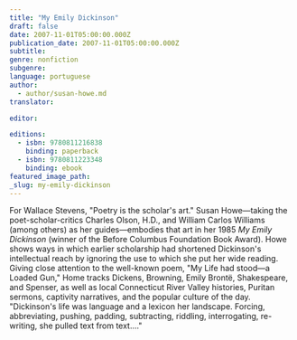 ```yaml
---
title: "My Emily Dickinson"
draft: false
date: 2007-11-01T05:00:00.000Z
publication_date: 2007-11-01T05:00:00.000Z
subtitle:
genre: nonfiction
subgenre:
language: portuguese
author:
  - author/susan-howe.md
translator:

editor:

editions:
  - isbn: 9780811216838
    binding: paperback
  - isbn: 9780811223348
    binding: ebook
featured_image_path:
_slug: my-emily-dickinson
---
```


For Wallace Stevens, "Poetry is the scholar's art." Susan Howe—taking the poet-scholar-critics Charles Olson, H.D., and William Carlos Williams (among others) as her guides—embodies that art in her 1985 _My Emily Dickinson_ (winner of the Before Columbus Foundation Book Award). Howe shows ways in which earlier scholarship had shortened Dickinson's intellectual reach by ignoring the use to which she put her wide reading. Giving close attention to the well-known poem, "My Life had stood—a Loaded Gun," Home tracks Dickens, Browning, Emily Brontë, Shakespeare, and Spenser, as well as local Connecticut River Valley histories, Puritan sermons, captivity narratives, and the popular culture of the day. "Dickinson's life was language and a lexicon her landscape. Forcing, abbreviating, pushing, padding, subtracting, riddling, interrogating, re-writing, she pulled text from text...."


